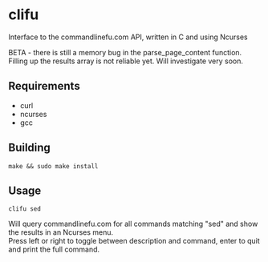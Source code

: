 clifu
=====

Interface to the commandlinefu.com API, written in C and using Ncurses

BETA - there is still a memory bug in the parse_page_content function. Filling up the results array is not reliable yet. Will investigate very soon.
  
## Requirements  
* curl
* ncurses
* gcc

## Building  
  
`make && sudo make install`  
  
## Usage  

`clifu sed`  
  
Will query commandlinefu.com for all commands matching "sed" and show the results in an Ncurses menu.  
Press left or right to toggle between description and command, enter to quit and print the full command.  
